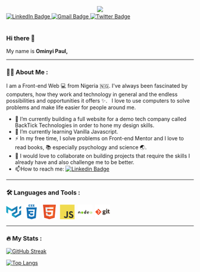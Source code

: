 

<div id="header" align="center">
    <img src="https://media.giphy.com/media/M9gbBd9nbDrOTu1Mqx/giphy.gif" width="100"/>
</div> 
<div id="badges"> 
    <a href="https://www.linkedin.com/in/paul-sage-ominyi-63229821a" >
        <img src="https://img.shields.io/badge/LinkedIn-blue?style=for-the-badge&logo=linkedin&logoColor=white" alt="LinkedIn Badge"/>
    </a>
    <a href="mailto:ominyipaulo@gmail.com"> 
        <img src="https://img.shields.io/badge/email-blue?logo=gmail&logoColor=white&style=for-the-badge" alt="Gmail Badge"/>
    </a>
    <a href="https://twitter.com/Ominyi_Sage?t=JRB5xHc9MMDaTjwZfbQn7Q&s=09">
        <img src="https://img.shields.io/badge/Twitter-blue?style=for-the-badge&logo=twitter&logoColor=white" alt="Twitter Badge"/> 
    </a>
</div>
<img src="https://komarev.com/ghpvc/?username=SageKyle&style=flat-square&color=blue" alt=""/>

### Hi there 👋
 
My name is **Ominyi Paul,**

 ---

### :man_technologist: About Me :


I am a Front-end Web 💻 from Nigeria 🇳🇬.
I've always been fascinated by computers, how they work and technology in general and the endless possibilities and opportunities it offers ✨. &nbsp;
I love to use computers to solve problems and make life easier for people around me. 

- :telescope: I’m currently building a full website for a demo tech company called BackTick Technologies in order to hone my design skills. 
- :seedling: I’m currently learning Vanilla Javascript. 
- :zap: In my free time, I solve problems on Front-end Mentor and I love to read books,  📚 especially psychology and science 🌏.
- 👯 I would love to collaborate on building projects that require the skills I already have and also challenge me to be better. 
- :mailbox:How to reach me: [![Linkedin Badge](https://img.shields.io/badge/-linkedin-blue?style=flat&logo=Linkedin&logoColor=white)](https://www.linkedin.com/in/paul-sage-ominyi-63229821a)

--- 


### :hammer_and_wrench: Languages and Tools :


<div>  
    <img src="https://github.com/devicons/devicon/blob/master/icons/materialui/materialui-original.svg" title="Material UI" alt="Material UI" width="40" height="40"/>&nbsp; 
    <img src="https://github.com/devicons/devicon/blob/master/icons/css3/css3-plain-wordmark.svg" title="CSS3" alt="CSS" width="40" height="40"/>&nbsp; 
    <img src="https://github.com/devicons/devicon/blob/master/icons/html5/html5-original.svg" title="HTML5" alt="HTML" width="40" height="40"/>&nbsp; 
    <img src="https://github.com/devicons/devicon/blob/master/icons/javascript/javascript-original.svg" title="JavaScript" alt="JavaScript" width="40" height="40"/>&nbsp;
    <img src="https://github.com/devicons/devicon/blob/master/icons/nodejs/nodejs-original-wordmark.svg" title="NodeJS" alt="NodeJS" width="40" height="40"/>&nbsp; 
    <img src="https://github.com/devicons/devicon/blob/master/icons/git/git-original-wordmark.svg" title="Git" **alt="Git" width="40" height="40"/> 
</div>

--- 

### :fire: My Stats :

[![GitHub Streak](http://github-readme-streak-stats.herokuapp.com?user=SageKyle&theme=dark&background=000000)](https://git.io/streak-stats)

[![Top Langs](https://github-readme-stats.vercel.app/api/top-langs/?username=SageKyle&layout=compact&theme=vision-friendly-dark)](https://github.com/anuraghazra/github-readme-stats)
